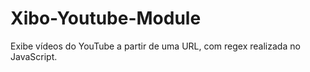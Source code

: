 # Xibo-Youtube-Module
Exibe vídeos do YouTube a partir de uma URL, com regex realizada no JavaScript.
